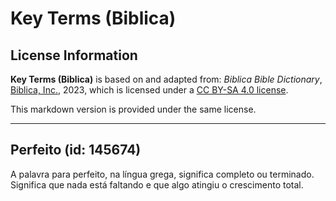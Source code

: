 # Key Terms (Biblica)

## License Information

**Key Terms (Biblica)** is based on and adapted from: _Biblica Bible Dictionary_, [Biblica, Inc.](https://www.biblica.com/), 2023, which is licensed under a [CC BY-SA 4.0 license](https://creativecommons.org/licenses/by-sa/4.0/legalcode.en).

This markdown version is provided under the same license.



--------------------------------

## Perfeito (id: 145674)

A palavra para perfeito, na língua grega, significa completo ou terminado. Significa que nada está faltando e que algo atingiu o crescimento total.


